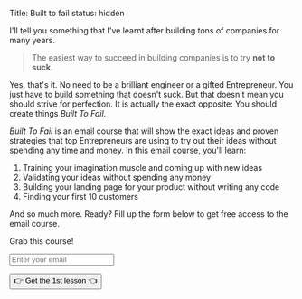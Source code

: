 Title: Built to fail
status: hidden

I'll tell you something that I've learnt after building tons of companies for many years. 

> The easiest way to succeed in building companies is to try **not to suck**. 

Yes, that's it. No need to be a brilliant engineer or a gifted Entrepreneur. You just have to build something that doesn't suck. But that doesn't mean you should strive for perfection. It is actually the exact opposite: You should create things *Built To Fail*.


*Built To Fail* is an email course that will show the exact ideas and proven strategies that top Entrepreneurs are using to try out their ideas without spending any time and money. In this email course, you'll learn:

1. Training your imagination muscle and coming up with new ideas
2. Validating your ideas without spending any money
3. Building your landing page for your product without writing any code
4. Finding your first 10 customers

And so much more. Ready? Fill up the form below to get free access to the email course.

 <div class="mt-8 bg-gray-200">
                        <div class="shadow p-4 text-center">
            <span class="text-xl font-bold ">Grab this course!</span>
<form method="post" action="https://sendfox.com/form/1we8gr/m82qdq" class="sendfox-form" id="m82qdq" data-async="true" data-recaptcha="true">
<p><input autocomplete="email" required class="w-full px-5 py-3 border border-transparent placeholder-gray-500 focus:ring-2 focus:ring-offset-2 focus:ring-offset-gray-800 focus:ring-white focus:border-white" placeholder="Enter your email" type="email"  name="email"  /></p>
<!-- no botz please -->
<div style="position: absolute; left: -5000px;" aria-hidden="true"><input type="text" name="a_password" tabindex="-1" value="" autocomplete="off" /></div>
<p><button class="w-full flex items-center justify-center px-5 py-3 border border-transparent text-base font-medium text-white bg-indigo-500 hover:bg-indigo-600 focus:outline-none focus:ring-2 focus:ring-offset-2 focus:ring-offset-gray-800 focus:ring-indigo-500" type="submit">👉 Get the 1st lesson 👈</button></p>
</form>
<script src="https://sendfox.com/js/form.js"></script>
</div>
</div>






